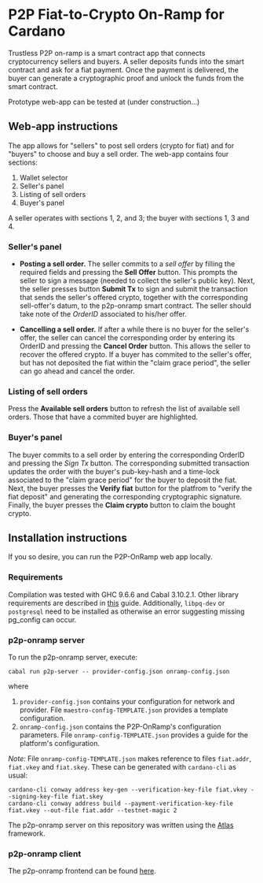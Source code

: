 # P2P Fiat-to-Crypto On-Ramp for Cardano

Trustless P2P on-ramp is a smart contract app that connects cryptocurrency sellers and buyers. A seller deposits funds into the smart contract and ask for a fiat payment. Once the payment is delivered, the buyer can generate a cryptographic proof and unlock the funds from the smart contract.

Prototype web-app can be tested at (under construction...)

## Web-app instructions

The app allows for "sellers" to post sell orders (crypto for fiat) and for "buyers" to choose and buy a sell order.  The web-app contains four sections:
1) Wallet selector
2) Seller's panel
3) Listing of sell orders
4) Buyer's panel

A seller operates with sections 1, 2, and 3; the buyer with sections 1, 3 and 4.

### Seller's panel

- **Posting a sell order.**  The seller commits to a *sell offer* by filling the required fields and pressing the **Sell Offer** button.  This prompts the seller to sign a message (needed to collect the seller's public key).  Next, the seller presses button **Submit Tx** to sign and submit the transaction that sends the seller's offered crypto, together with the corresponding sell-offer's datum, to the p2p-onramp smart contract.  The seller should take note of the *OrderID* associated to his/her offer.

- **Cancelling a sell order.**  If after a while there is no buyer for the seller's offer, the seller can cancel the corresponding order by entering its OrderID and pressing the **Cancel Order** button.  This allows the seller to recover the offered crypto.  If a buyer has commited to the seller's offer, but has not deposited the fiat within the "claim grace period", the seller can go ahead and cancel the order.

### Listing of sell orders

Press the **Available sell orders** button to refresh the list of available sell orders.  Those that have a commited buyer are highlighted.

### Buyer's panel

The buyer commits to a sell order by entering the corresponding OrderID and pressing the *Sign Tx* button.  The corresponding submitted transaction updates the order with the buyer's pub-key-hash and a time-lock associated to the "claim grace period" for the buyer to deposit the fiat.  Next, the buyer presses the **Verify fiat** button for the platfrom to "verify the fiat deposit" and generating the corresponding cryptographic signature.  Finally, the buyer presses the **Claim crypto** button to claim the bought crypto.

## Installation instructions

If you so desire, you can run the P2P-OnRamp web app locally.

### Requirements

Compilation was tested with GHC 9.6.6 and Cabal 3.10.2.1.  Other library requirements are described in [this](https://github.com/input-output-hk/cardano-node-wiki/blob/602fe3a56a13a773cd6c0e00420ee3e5c56f2857/docs/getting-started/install.md) guide.  Additionally, `libpq-dev` or `postgresql` need to be installed as otherwise an error suggesting missing pg_config can occur.

### p2p-onramp server

To run the p2p-onramp server, execute:
```shell
cabal run p2p-server -- provider-config.json onramp-config.json
```
where
1. `provider-config.json` contains your configuration for network and provider.  File `maestro-config-TEMPLATE.json` provides a template configuration.
2. `onramp-config.json` contains the P2P-OnRamp's configuration parameters.  File `onramp-config-TEMPLATE.json` provides a guide for the platform's configuration.

*Note:*  File `onramp-config-TEMPLATE.json` makes reference to files `fiat.addr`, `fiat.vkey` and `fiat.skey`.  These can be generated with `cardano-cli` as usual:
```shell
cardano-cli conway address key-gen --verification-key-file fiat.vkey --signing-key-file fiat.skey
cardano-cli conway address build --payment-verification-key-file fiat.vkey --out-file fiat.addr --testnet-magic 2
```

The p2p-onramp server on this repository was written using the [Atlas](https://atlas-app.io) framework.

### p2p-onramp client

The p2p-onramp frontend can be found [here](https://github.com/zkFold/p2p-onramp-client).